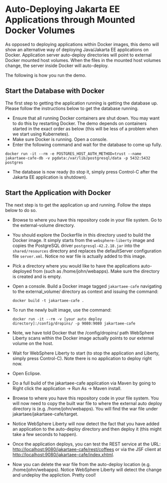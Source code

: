 # Auto-Deploying Jakarta EE Applications through Mounted Docker Volumes 
As opposed to deploying applications within Docker images, this demo will show an alternative way of deploying Java/Jakarta EE applications on Docker. Application server auto-deploy directories will point to external Docker mounted host volumes. When the files in the mounted host volumes change, the server inside Docker will auto-deploy.

The following is how you run the demo.

## Start the Database with Docker
The first step to getting the application running is getting the database up. Please follow the instructions below to get the database running.

* Ensure that all running Docker containers are shut down. You may want to do this by restarting Docker. The demo depends on containers started in the exact order as below (this will be less of a problem when we start using Kubernetes).
* Make sure Docker is running. Open a console.
* Enter the following command and wait for the database to come up fully.
```
docker run -it --rm -e POSTGRES_HOST_AUTH_METHOD=trust --name jakartaee-cafe-db -v pgdata:/var/lib/postgresql/data -p 5432:5432 postgres
```
* The database is now ready (to stop it, simply press Control-C after the Jakarta EE application is shutdown).

## Start the Application with Docker
The next step is to get the application up and running. Follow the steps below to do so.

* Browse to where you have this repository code in your file system. Go to the external-volume directory.
* You should explore the Dockerfile in this directory used to build the Docker image. It simply starts from the `websphere-liberty` image and copies the PostgreSQL driver `postgresql-42.2.18.jar` into the `shared/resources` directory and replaces the defaultServer configuration file `server.xml`. Notice no war file is actually added to this image.
* Pick a directory where you would like to have the applications auto-deployed from (such as /home/john/webapps). Make sure the directory is created and is empty. 
* Open a console. Build a Docker image tagged `jakartaee-cafe` navigating to the external_volume/ directory as context and issuing the command:

	```
	docker build -t jakartaee-cafe .
	```
* To run the newly built image, use the command:

	```
	docker run -it --rm -v [your auto deploy directory]:/config/dropins/ -p 9080:9080 jakartaee-cafe
	```
* Note, we have told Docker that the /config/dropins/ path WebSphere Liberty scans within the Docker image actually points to our external volume on the host.
* Wait for WebSphere Liberty to start (to stop the application and Liberty, simply press Control-C). Note there is no application to deploy right now.
* Open Eclipse.
* Do a full build of the jakartaee-cafe application via Maven by going to Right click the application -> Run As -> Maven install.
* Browse to where you have this repository code in your file system. You will now need to copy the built war file to where the external auto deploy directory is (e.g. /home/john/webapps). You will find the war file under jakartaee/jakartaee-cafe/target. 
* Notice WebSphere Liberty will now detect the fact that you have added an application to the auto-deploy directory and then deploy it (this might take a few seconds to happen).
* Once the application deploys, you can test the REST service at the URL: [http://localhost:9080/jakartaee-cafe/rest/coffees](http://localhost:9080/jakartaee-cafe/rest/coffees) or via the JSF client at [http://localhost:9080/jakartaee-cafe/index.xhtml](http://localhost:9080/jakartaee-cafe/index.xhtml).
* Now you can delete the war file from the auto-deploy location (e.g. /home/john/webapps). Notice WebSphere Liberty will detect the change and undeploy the appliction. Pretty cool!
